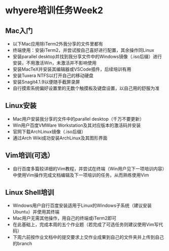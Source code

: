 # whyere培训任务Week2

## Mac入门

* 以下Mac应用除iTerm2外我分享的文件里都有
* 终端使用：安装iTerm2，并尝试按自己喜好进行配置，其余操作同Linux
* 安装parallel desktop并找到我分享文件中的Windows镜像（.iso后缀）进行安装，不用激活Win，未激活并不影响使用
* 安装MacTeX并安装其编辑器或VSCode插件，后续培训有用
* 安装Tuxera NTFS以打开自己的移动硬盘
* 安装Snagit4.1.9以便随手截屏录屏
* 自行摸索系统偏好设置里的无数个触摸板及键盘设置，以自己用的舒服为准

## Linux安装

* Mac用户安装我分享的文件中的parallel desktop（千万不要更新）
* Win用户百度VMWare Workstation及其对应版本的激活码并安装
* 官网下载ArchLinux镜像（.iso后缀）
* 通过Arch Wiki成功安装ArchLinux及其图形界面

## Vim培训(可选）

* 自行百度多篇较详细的Vim教程，并尝试在终端（Win用户见下一项培训内容）中使用Vim操作完成文档编辑及下一项培训的任务，从而熟练使用Vim

## Linux Shell培训

* Windows用户自行百度安装适用于Linux的Windows子系统（建议安装Ubuntu）并使用其终端
* Mac用户无需其他操作，用自己的终端或iTerm2即可
* 在此基础上，完成本周的五个作业题（若完成了可选任务则建议使用Vim写代码）
* 下周六前按作业文档中的提交要求上交作业成果到自己的文件夹并上传到自己的branch

